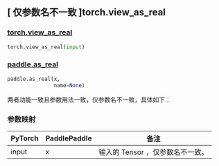 ## [ 仅参数名不一致 ]torch.view_as_real
### [torch.view_as_real](https://pytorch.org/docs/stable/generated/torch.view_as_real.html?highlight=view_as_real#torch.view_as_real)

```python
torch.view_as_real(input)
```

### [paddle.as_real](https://www.paddlepaddle.org.cn/documentation/docs/zh/develop/api/paddle/as_real_cn.html#as-real)

```python
paddle.as_real(x,
               name=None)
```

两者功能一致且参数用法一致，仅参数名不一致，具体如下：
### 参数映射

| PyTorch       | PaddlePaddle | 备注                                                   |
| ------------- | ------------ | ------------------------------------------------------ |
| input         | x            | 输入的 Tensor ，仅参数名不一致。                   |
